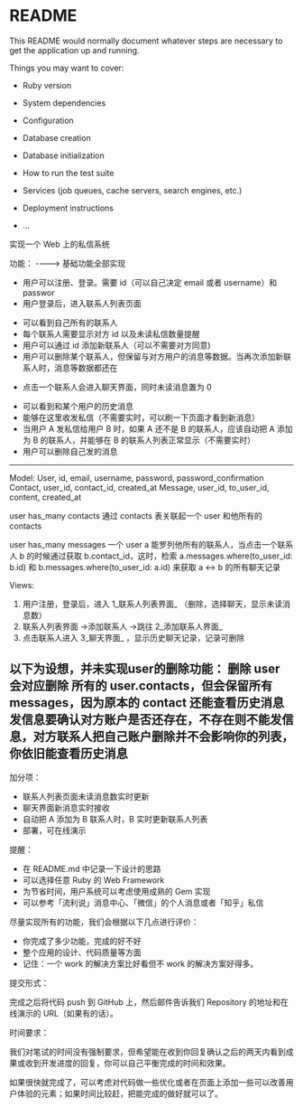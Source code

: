 # README

This README would normally document whatever steps are necessary to get the
application up and running.

Things you may want to cover:

* Ruby version

* System dependencies

* Configuration

* Database creation

* Database initialization

* How to run the test suite

* Services (job queues, cache servers, search engines, etc.)

* Deployment instructions

* ...

实现一个 Web 上的私信系统

功能：  ----> 基础功能全部实现

* 用户可以注册、登录。需要 id（可以自己决定 email 或者 username）和 passwor
* 用户登录后，进入联系人列表页面                 
- 可以看到自己所有的联系人                      
- 每个联系人需要显示对方 id 以及未读私信数量提醒   
- 用户可以通过 id 添加新联系人（可以不需要对方同意)
- 用户可以删除某个联系人，但保留与对方用户的消息等数据。当再次添加新联系人时，消息等数据都还在 
* 点击一个联系人会进入聊天界面，同时未读消息置为 0 
- 可以看到和某个用户的历史消息                   
- 能够在这里收发私信（不需要实时，可以刷一下页面才看到新消息） 
- 当用户 A 发私信给用户 B 时，如果 A 还不是 B 的联系人，应该自动把 A 添加为 B 的联系人，并能够在 B 的联系人列表正常显示（不需要实时）
- 用户可以删除自己发的消息                       

------------------------------------------------------------------------------------------
Model:
User, id, email, username, password, password_confirmation
Contact, user_id, contact_id, created_at
Message, user_id, to_user_id, content, created_at

user has_many contacts
通过 contacts 表关联起一个 user 和他所有的 contacts

user has_many messages
一个 user a 能罗列他所有的联系人，当点击一个联系人 b 的时候通过获取 b.contact_id，这时，检索 a.messages.where(to_user_id: b.id) 和 b.messages.where(to_user_id: a.id) 来获取 a <-> b 的所有聊天记录

Views:
1. 用户注册，登录后，进入 1_联系人列表界面_ （删除，选择聊天，显示未读消息数）
2. 联系人列表界面 ->添加联系人 ->跳往 2_添加联系人界面_
3. 点击联系人进入 3_聊天界面_  ，显示历史聊天记录，记录可删除



以下为设想，并未实现user的删除功能：
删除 user 会对应删除 所有的 user.contacts，但会保留所有 messages，因为原本的 contact 还能查看历史消息
发信息要确认对方账户是否还存在，不存在则不能发信息，对方联系人把自己账户删除并不会影响你的列表，你依旧能查看历史消息
------------------------------------------------------------------------------------------
加分项：

* 联系人列表页面未读消息数实时更新
* 聊天界面新消息实时接收
* 自动把 A 添加为 B 联系人时，B 实时更新联系人列表
* 部署，可在线演示

提醒：

* 在 README.md 中记录一下设计的思路
* 可以选择任意 Ruby 的 Web Framework
* 为节省时间，用户系统可以考虑使用成熟的 Gem 实现
* 可以参考「流利说」消息中心、「微信」的个人消息或者「知乎」私信

尽量实现所有的功能，我们会根据以下几点进行评价：

* 你完成了多少功能，完成的好不好
* 整个应用的设计、代码质量等方面
* 记住：一个 work 的解决方案比好看但不 work 的解决方案好得多。

提交形式：

完成之后将代码 push 到 GitHub 上，然后邮件告诉我们 Repository 的地址和在线演示的 URL（如果有的话）。

时间要求：

我们对笔试的时间没有强制要求，但希望能在收到你回复确认之后的两天内看到成果或收到开发进度的回复，你可以自己平衡完成的时间和效果。

如果很快就完成了，可以考虑对代码做一些优化或者在页面上添加一些可以改善用户体验的元素；如果时间比较赶，把能完成的做好就可以了。